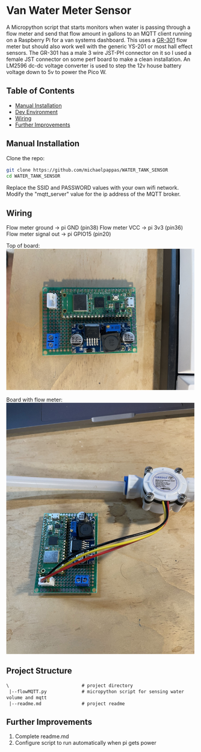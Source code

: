 # Van Water Meter Sensor
A Micropython script that starts monitors when water is passing through a flow meter and send that flow amount in gallons to an MQTT client running on a Raspberry Pi for a van systems dashboard.
This uses a [GR-301](https://www.amazon.com/GREDIA-Connect-Food-Grade-Flowmeter-Counter/dp/B07MY7H45V) flow meter but should also work well with the generic YS-201 or most hall effect sensors. The GR-301 has a male 3 wire JST-PH connector on it so I used a female JST connector on some perf board to make a clean installation.
An LM2596 dc-dc voltage converter is used to step the 12v house battery voltage down to 5v to power the Pico W.


## Table of Contents
- [Manual Installation](#manual-installation)
- [Dev Environment](#development-environment)
- [Wiring](#wiring)
- [Further Improvements](#further-improvements)


## Manual Installation

Clone the repo:

```bash
git clone https://github.com/michaelpappas/WATER_TANK_SENSOR
cd WATER_TANK_SENSOR
```

Replace the SSID and PASSWORD values with your own wifi network.
Modify the "mqtt_server" value for the ip address of the MQTT broker.


## Wiring
Flow meter ground -> pi GND (pin38)
Flow meter VCC -> pi 3v3 (pin36)
Flow meter signal out -> pi GPIO15 (pin20)

Top of board:
<img src="images/IMG_7607.jpg" alt="circuit-board" width="500"/>

Board with flow meter:
<img src="images/IMG_7608.jpg" alt="circuit-board-flowmeter" width="500"/>

## Project Structure

```
\                           # project directory
 |--flowMQTT.py             # micropython script for sensing water volume and mqtt
 |--readme.md               # project readme

```

## Further Improvements

1. Complete readme.md
2. Configure script to run automatically when pi gets power










